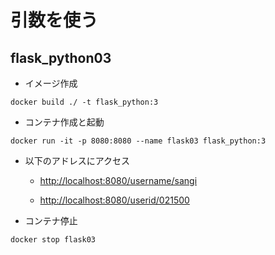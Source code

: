 # 引数を使う

## flask_python03

- イメージ作成

```shell
docker build ./ -t flask_python:3
```

- コンテナ作成と起動

```shell
docker run -it -p 8080:8080 --name flask03 flask_python:3
```

- 以下のアドレスにアクセス
    - <http://localhost:8080/username/sangi>

    - <http://localhost:8080/userid/021500>

- コンテナ停止

```shell
docker stop flask03
```
